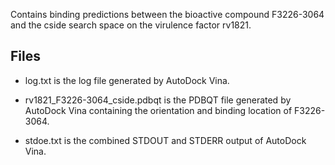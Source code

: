 Contains binding predictions between the bioactive compound F3226-3064 and the cside search space on the virulence factor rv1821.

## Files

- log.txt is the log file generated by AutoDock Vina.

- rv1821_F3226-3064_cside.pdbqt is the PDBQT file generated by AutoDock Vina containing the orientation and binding location of F3226-3064.

- stdoe.txt is the combined STDOUT and STDERR output of AutoDock Vina.


